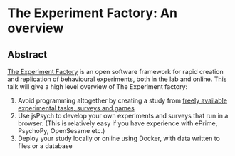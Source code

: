 # The Experiment Factory: An overview

## Abstract

[The Experiment Factory](https://expfactory.github.io/expfactory/) is an open software framework for rapid creation and replication of behavioural experiments, both in the lab and online.  This talk will give a high level overview of The Experiment factory: 

  1. Avoid programming altogether by creating a study from [freely available experimental tasks, surveys and games](https://expfactory.github.io/experiments/)
  1. Use jsPsych to develop your own experiments and surveys that run in a browser. (This is relatively easy if you have experience with ePrime, PsychoPy, OpenSesame etc.)
  1. Deploy your study locally or online using Docker, with data written to files or a database
